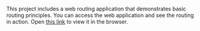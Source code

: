 This project includes a web routing application that demonstrates basic routing principles. You can access the web application and see the routing in action. Open [this link](https://users.metropolia.fi/~jasperka/routing/) to view it in the browser.
